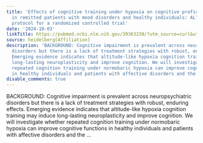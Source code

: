 ```yaml
---
title: 'Effects of cognitive training under hypoxia on cognitive proficiency and neuroplasticity
  in remitted patients with mood disorders and healthy individuals: ALTIBRAIN study
  protocol for a randomized controlled trial'
date: '2024-10-03'
linkTitle: https://pubmed.ncbi.nlm.nih.gov/39363230/?utm_source=curl&utm_medium=rss&utm_campaign=pubmed-2&utm_content=1FakS-2QOkCT8HsMOQP1bCRQ4YzyumYOmxmF0moLsQ3dFB1E9V&fc=20220326224207&ff=20241004202135&v=2.18.0.post9+e462414
source: heidelberg[Affiliation]
description: 'BACKGROUND: Cognitive impairment is prevalent across neuropsychiatric
  disorders but there is a lack of treatment strategies with robust, enduring effects.
  Emerging evidence indicates that altitude-like hypoxia cognition training may induce
  long-lasting neuroplasticity and improve cognition. We will investigate whether
  repeated cognition training under normobaric hypoxia can improve cognitive functions
  in healthy individuals and patients with affective disorders and the ...'
disable_comments: true
---
```

BACKGROUND: Cognitive impairment is prevalent across neuropsychiatric disorders but there is a lack of treatment strategies with robust, enduring effects. Emerging evidence indicates that altitude-like hypoxia cognition training may induce long-lasting neuroplasticity and improve cognition. We will investigate whether repeated cognition training under normobaric hypoxia can improve cognitive functions in healthy individuals and patients with affective disorders and the ...